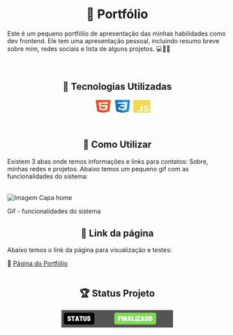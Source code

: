 <h1 align="center">💼 Portfólio</h1>

Este é um pequeno portfólio de apresentação das minhas habilidades como dev frontend. Ele tem uma apresentação pessoal, incluindo resumo breve sobre mim, redes sociais e lista de alguns projetos. 💻📰✨

<div align="center" valign="top"><br>
 <h2>🤖 Tecnologias Utilizadas</h2>
    <ul align="center">
        <img align="center" alt="HTML" height="30" width="40" src="https://raw.githubusercontent.com/devicons/devicon/master/icons/html5/html5-original.svg">
        <img align="center" alt="CSS" height="30" width="40" src="https://raw.githubusercontent.com/devicons/devicon/master/icons/css3/css3-original.svg">
        <img align="center" alt="Js" height="30" width="40" src="https://raw.githubusercontent.com/devicons/devicon/master/icons/javascript/javascript-plain.svg">
    </ul><br>
</div>

<h2 align="center">🤔 Como Utilizar</h2>
 <p>Existem 3 abas onde temos informações e links para contatos: Sobre, minhas redes e projetos. Abaixo temos um pequeno gif com as funcionalidades do sistema:</p><br>
<img align="center" src="./src/imagens/animacao.gif" alt="Imagem Capa home" title="Portfólio"><p>Gif - funcionalidades do sistema</p>

<h2 align="center">🔗 Link da página</h2>
<p>Abaixo temos o link da página para visualização e testes:</p>
🔗 <a href="https://oseiasweb.github.io/mini-portfolio/" target="_blank" class="linkedin">Página do Portfólio</a><br>

<br>
<h2 align="center">🏆 Status Projeto</h2>
<p align="center">
<img src="./src/imagens/finalizado.png"/>
</p>
